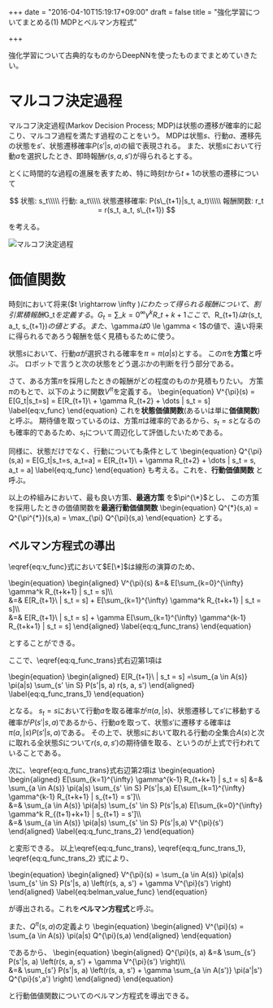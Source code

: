 +++
date = "2016-04-10T15:19:17+09:00"
draft = false
title = "強化学習についてまとめる(1) MDPとベルマン方程式"

+++

強化学習について古典的なものからDeepNNを使ったものまでまとめていきたい。

# マルコフ決定過程
マルコフ決定過程(Markov Decision Process; MDP)は状態の遷移が確率的に起こり、マルコフ過程を満たす過程のことをいう。
MDPは状態$s$、行動$a$、遷移先の状態を$s'$、状態遷移確率$P(s'|s, a)$の組で表現される。
また、状態$s$において行動$a$を選択したとき、即時報酬$r(s, a, s')$が得られるとする。

とくに時間的な過程の進展を表すため、特に時刻$t$から$t+1$の状態の遷移について

$$
状態: s_t\\\\\
行動: a_t\\\\\
状態遷移確率: P(s\_{t+1}|s_t, a_t)\\\\\
報酬関数: r_t = r(s_t, a_t, s\_{t+1})
$$

を考える。

![マルコフ決定過程](/images/2017/11/MDP.png)

# 価値関数
時刻$t$において将来($t \rightarrow \infty $)にわたって得られる報酬について、割引累積報酬$G_t$を定義する。
\begin{equation}
G_t = \sum\_{k=0}^{\infty} \gamma ^k R\_{t+k+1}
\end{equation}
ここで、$R\_{t+1}$は$r(s_t, a_t, s\_{t+1})$の値とする。
また、$\gamma$は$0 \le \gamma < 1$の値で、遠い将来に得られるであろう報酬を低く見積もるために使う。

状態$s$において、行動$a$が選択される確率を$\pi = \pi(a | s)$とする。
この$\pi$を**方策**と呼ぶ。
ロボットで言うと次の状態をどう選ぶかの判断を行う部分である。

さて、ある方策$\pi$を採用したときの報酬がどの程度のものか見積もりたい。
方策$\pi$のもとで、以下のように関数$V^{\pi}$を定義する。
\begin{equation}
V^{\pi}(s) = E[G_t|s_t=s] = E\[R\_\{t+1\}\ + \gamma R\_\{t+2\} + \dots | s_t = s]
\label{eq:v_func}
\end{equation}
これを**状態価値関数**(あるいは単に**価値関数**)と呼ぶ。
期待値を取っているのは、方策$\pi$は確率的であるから、$s_t=s$となるのも確率的であるため、$s_t$について周辺化して評価したいためである。

同様に、状態だけでなく、行動についても条件として
\begin{equation}
Q^{\pi}(s,a) = E[G_t|s_t=s, a_t=a] = E\[R\_\{t+1\}\ + \gamma R\_\{t+2\} + \dots | s_t = s, a_t = a]
\label{eq:q_func}
\end{equation}
も考える。これを、**行動価値関数** と呼ぶ。

以上の枠組みにおいて、最も良い方策、**最適方策** を$\pi^{\*}$とし、
この方策を採用したときの価値関数を**最適行動価値関数**
\begin{equation}
Q^{\*}(s,a) = Q^{\pi^{\*}}(s,a) = \max\_{\pi} Q^{\pi}(s,a)
\end{equation}
とする。

## ベルマン方程式の導出
\eqref{eq:v_func}式において$E[\*]$は線形の演算のため、

\begin{equation}
\begin{aligned}
V^{\pi}(s) &=&  E\[\sum\_{k=0}^{\infty} \gamma^k R\_{t+k+1} | s_t = s]\\\\\
&=& E\[R\_{t+1}\ | s_t = s] + E\[\sum\_{k=1}^{\infty} \gamma^k R\_{t+k+1} | s_t = s]\\\\\
&=& E\[R\_{t+1}\ | s_t = s] + \gamma E\[\sum\_{k=1}^{\infty} \gamma^{k-1} R\_{t+k+1} | s_t = s]
\end{aligned}
\label{eq:q_func_trans}
\end{equation}

とすることができる。

ここで、\eqref{eq:q_func_trans}式右辺第1項は

\begin{equation}
\begin{aligned}
E\[R\_{t+1}\ | s_t = s]
=\sum\_{a \in A(s)} \pi(a|s) \sum\_{s' \in S} P(s'|s, a) r(s, a, s')
\end{aligned}
\label{eq:q_func_trans_1}
\end{equation}

となる。
$s_t=s$において行動$a$を取る確率が$\pi(a,|s)$、状態遷移して$s'$に移動する確率が$P(s'|s,a)$であるから、行動$a$を取って、状態$s'$に遷移する確率は$\pi(a,|s)P(s'|s,a)$である。
その上で、状態$s$において取れる行動の全集合$A(s)$と次に取れる全状態$S$について$r(s,a,s')$の期待値を取る、というのが上式で行われていることである。

次に、\eqref{eq:q_func_trans}式右辺第2項は
\begin{equation}
\begin{aligned}
E\[\sum\_{k=1}^{\infty} \gamma^{k-1} R\_{t+k+1} | s_t = s]
&=& \sum\_{a \in A(s)} \pi(a|s) \sum\_{s' \in S} P(s'|s,a) E\[\sum\_{k=1}^{\infty} \gamma^{k-1} R\_{t+k+1} | s\_{t+1} = s']\\\\\
&=& \sum\_{a \in A(s)} \pi(a|s) \sum\_{s' \in S} P(s'|s,a) E\[\sum\_{k=0}^{\infty} \gamma^k R\_{(t+1)+k+1} | s\_{t+1} = s']\\\\\
&=& \sum\_{a \in A(s)} \pi(a|s) \sum\_{s' \in S} P(s'|s,a) V^{\pi}(s')
\end{aligned}
\label{eq:q_func_trans_2}
\end{equation}

と変形できる。
以上\eqref{eq:q_func_trans}, \eqref{eq:q_func_trans_1}, \eqref{eq:q_func_trans_2} 式により、

\begin{equation}
\begin{aligned}
V^{\pi}(s) = \sum\_{a \in A(s)} \pi(a|s) \sum\_{s' \in S} P(s'|s, a) \left(r(s, a, s') + \gamma V^{\pi}(s') \right)
\end{aligned}
\label{eq:belman_value_func}
\end{equation}

が導出される。これを**ベルマン方程式**と呼ぶ。

また、$Q^{\pi}(s,a)$の定義より
\begin{equation}
\begin{aligned}
V^{\pi}(s) = \sum\_{a \in A(s)} \pi(a|s) Q^{\pi}(s,a)
\end{aligned}
\end{equation}

であるから、
\begin{equation}
\begin{aligned}
Q^{\pi}(s, a) &=& \sum\_{s'} P(s'|s, a) \left(r(s, a, s') + \gamma V^{\pi}(s') \right)\\\\\
&=& \sum\_{s'} P(s'|s, a) \left(r(s, a, s') + \gamma \sum\_{a \in A(s')} \pi(a'|s') Q^{\pi}(s',a') \right)
\end{aligned}
\end{equation}

と行動価値関数についてのベルマン方程式を導出できる。

<!-- 上記のベルマン方程式において、常に最適な方策を取るという前提を置けば、以下のベルマン最適方程式が

さて、このベルマン方程式を解けば、$Q^{\pi}$を計算できるのだが、上式を見ればわかるように、そのためには状態遷移確率が既知である必要がある。
扱いたいのは環境が未知の問題であるため、状態遷移確率を用いずに反復的に価値関数を求める。

## 価値反復を使ったアルゴリズム
状態遷移確率が未知であるため、実際に行動してみて、状態遷移確率分布からサンプリングすることで価値観数を求めていくのが、価値反復を使ったアルゴリズムである。
現在の値を目標値に少しずつ更新していく手法は、強化学習の文脈において問題を解くために重要になる。
そのようなアルゴリズムとしてSarsaとQ-Learningを取り上げる。

### Sarsa
時刻$t$において状態$s_t$であり$a_t$を行った結果、次の状態$s\_{t+1}$と報酬$r_t$を観測したとき、$s\_{t+1}$において行う予定の行動$a\_{t+1}$をもとに、以下の更新則でQ値を更新する。

\begin{equation}
Q(s_t, a_t)
\leftarrow
(1 - \alpha) Q(s_t, a_t) + \alpha (r\_{t+1} + \gamma Q(s\_{t+1}, a\_{t+1}))
\end{equation}

$\alpha(0 \le \alpha < 1)$は学習率と呼ばれるパラメータで、アルゴリズムの設計者が調整する。
このアルゴリズムは現在のQ値と$r\_{t+1} + \gamma Q(s\_{t+1}, a\_{t+1})$との内分によって、Q値を更新していく手法である。
先に述べたように、状態遷移確率を用いずに、行動によって発生する状態遷移の比率が、無限回試行していくごとに状態遷移確率に近づいていく性質を用いてQ値を求めている。

### Q-Learning
Sarsaと同様の設定で、以下の更新則でQ値を更新するのがQ-Learningである。

\begin{equation}
Q(s_t, a_t)
\leftarrow
(1 - \alpha) Q(s_t, a_t) + \alpha (r\_{t+1} + \gamma \max\_{a^{\prime} \in A} Q(s\_{t+1}, a^{\prime}))
\end{equation}

Sarsaと違って、次に何の行動を取ったかはQ値の更新には関わってこない。
$\max\_{a^{\prime} \in A} Q(s\_{t+1}, a^{\prime})$つまり、次の状態において取れる行動のうち、最大の価値を得られる行動(つまり最適方策$\pi^{\*}$)を採った時のQ値を使って更新する。
Sarsaが実際に取った方策に更新が依存するのに対して、Q-LearningではQ値は環境に対して一定の値に収束する。

このように実際に採用している方策と異なる方策を学習する方法は**方策オフ型**学習と呼ばれる。
一方で、Sarsaのような、学習した方策をそのときどき採用する方法を**方策オン**型学習と呼ぶ。


### 方策の決定方法
Q値が求まったら、最も高いQ値を持つ行動$a$を選択すれば、将来にわたって最大の報酬が得られることが期待できる。
つまり、行動$a^{\*}$は

$$
a^* = \arg\max(Q^{\*})
$$

となる方策を採用するということになる。
これはgreedy方策と呼ばれている。

さて、この方策では$Q^{\*}$がわかっていれば最適な方策となるが、強化学習では行動をしながら$Q$を更新していくので$Q^{\*}$は常に不明である。
探索をするために、ある程度ランダムな方策を取る必要がある。
そのように確率$\epsilon$でランダムな行動を取る方策を$\epsilon$-greedy方策という。 -->

